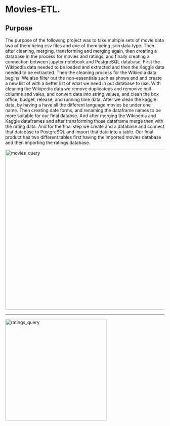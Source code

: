 # Movies-ETL.

## Purpose
   The purpose of the following project was to take multiple sets of movie data two of them being csv files and one of them being json data type. Then after cleaning, merging, transforming and merging again, then creating a database in the process for movies and ratings, and finally creating a connection between jupyter notebook and PostgreSQL database. First the Wikipedia data needed to be loaded and extracted and then the Kaggle data needed to be extracted. Then the cleaning process for the Wikiedia data begins. We also filter out the non-essentials such as shows and and create a new list of with a better list of what we need in out database to use. With cleaning the Wikipedia data we remove duplicateds and removive null columns and vales, and convert data into string values, and clean the box office, budget, release, and running time data. After we clean the kaggle data, by having a have all the different language movies be under one name. Then creating date forms, and renaming the dataframe names to be more suitable for our final databse. And after merging the Wikipedia and Kaggle dataframes and after transforming those dataframe merge then with the rating data. And for the final step we create and a database and connect that database to PostgreSQL and import that data into a table. Our final product has two different tables first having the imported movies database and then importing the ratings database.


<img width="505" alt="movies_query" src="https://user-images.githubusercontent.com/97326526/165013893-691afe1e-2490-46be-b03a-3b2e256e1101.png">

-----------------------------------------------

<img width="321" alt="ratings_query" src="https://user-images.githubusercontent.com/97326526/165013902-cf50b450-4c10-4290-b55a-12e31f4ecfbb.png">
